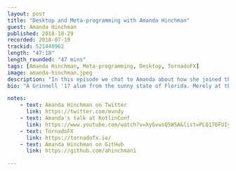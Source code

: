 ```yaml
---
layout: post
title: "Desktop and Meta-programming with Amanda Hinchman"
guest: Amanda Hinchman
published: 2018-10-29
recorded: 2018-07-19
trackid: 521440962
length: "47:18"
length_rounded: "47 mins"
tags: [Amanda Hinchman, Meta-programming, Desktop, TornadoFX]
image: amanda-hinchman.jpeg
description: "In this episode we chat to Amanda about how she joined the Kotlin community and the work she's been doing around test automation. As well as the current status of development fatigue that many suffer from."
bio: "A Grinnell '17 alum from the sunny state of Florida. Merely at the beginning but specializes in UI development producing large-scale projects in sales enablement. College provided experience for data-driven development for analysis in social inquiry, Android development, as well as front-end engineering internships at Prudential and Cisco. More notably, a sculpture artist."

notes: 
    - text: Amanda Hinchman on Twitter
      link: https://twitter.com/mvndy
    - text: Amanda's talk at KotlinConf
      link: https://www.youtube.com/watch?v=XyGvwsQ5W5A&list=PLQ176FUIyIUbVvFMqDc2jhxS-t562uytr&index=48&t=0s
    - text: TornadoFX
      link: https://tornadofx.io/
    - text: Amanda Hinchman on GitHub
      link: https://github.com/ahinchman1  

---
```



